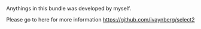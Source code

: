 Anythings in this bundle was developed by myself.

Please go to here for more information
https://github.com/ivaynberg/select2